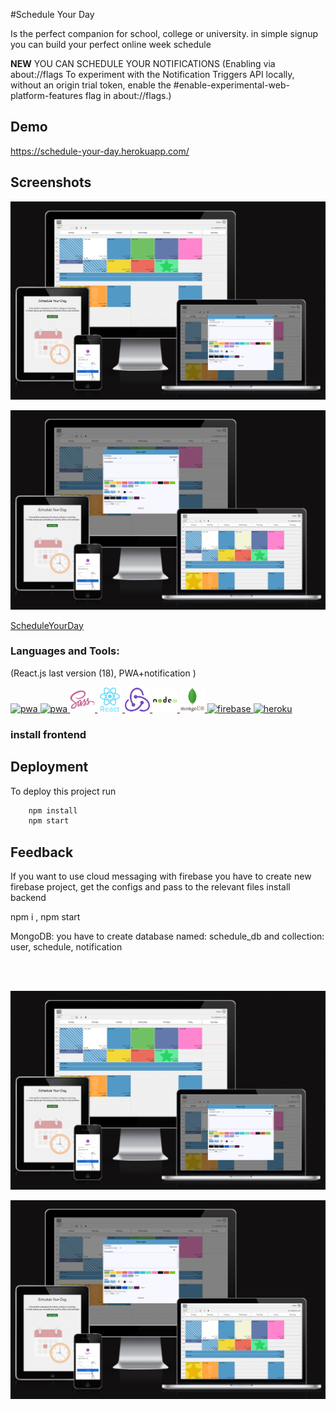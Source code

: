 #Schedule Your Day
   
Is the perfect companion for school, college or university.
in simple signup you can build your perfect online week schedule
   
**NEW** YOU CAN SCHEDULE YOUR NOTIFICATIONS
(Enabling via about://flags To experiment with the Notification Triggers API locally, 
without an origin trial token, enable the #enable-experimental-web-platform-features flag in about://flags.)
  
## Demo
https://schedule-your-day.herokuapp.com/

## Screenshots
   <p align="left"><p/>

   <img src="./src/assets/imgs/app_1.png" alt="" />

   <p align="left"><p/>
   <img src="./src/assets/imgs/app_2.png" alt="" />
   

   <a target="_blank" rel="noreferrer" href="https://schedule-your-day.herokuapp.com/">ScheduleYourDay</a>  

   <h3 align="left">Languages and Tools:</h3>
   <p align="left">(React.js last version (18), PWA+notification )</p>

   <p align="left">
    <a href="" target="_blank" rel="noreferrer"> <img
            src="https://upload.wikimedia.org/wikipedia/commons/thumb/d/d5/Progressive_Web_Apps_Logo.svg/220px-Progressive_Web_Apps_Logo.svg.png" alt="pwa"
            width="80" height="40" />
      </a>
    <a href="" target="_blank" rel="noreferrer"> <img
            src="https://www.seekpng.com/png/small/941-9417062_web-push-notification-delivery-platform-for-web-and.png" alt="pwa"
            width="40" height="40" />
      </a>
   <a href="https://sass-lang.com" target="_blank" rel="noreferrer"> <img
            src="https://raw.githubusercontent.com/devicons/devicon/master/icons/sass/sass-original.svg" alt="sass"
            width="40" height="40" />
      </a>
         <a href="https://reactjs.org/" target="_blank" rel="noreferrer"> <img
            src="https://raw.githubusercontent.com/devicons/devicon/master/icons/react/react-original-wordmark.svg"
            alt="react" width="40" height="40" />
      </a>
       <a href="https://redux.js.org" target="_blank" rel="noreferrer">
         <img src="https://raw.githubusercontent.com/devicons/devicon/master/icons/redux/redux-original.svg" alt="redux"
            width="40" height="40" />
      </a>
      <a href="https://nodejs.org" target="_blank" rel="noreferrer">
         <img src="https://raw.githubusercontent.com/devicons/devicon/master/icons/nodejs/nodejs-original-wordmark.svg"
            alt="nodejs" width="40" height="40" />
      </a>
      <a href="https://www.mongodb.com/" target="_blank" rel="noreferrer"> <img
            src="https://raw.githubusercontent.com/devicons/devicon/master/icons/mongodb/mongodb-original-wordmark.svg"
            alt="mongodb" width="40" height="40" />
      </a>
      <a href="https://firebase.google.com/" target="_blank" rel="noreferrer"> <img
            src="https://www.vectorlogo.zone/logos/firebase/firebase-icon.svg" alt="firebase" width="40" height="40" />
      </a>
           <a href="https://heroku.com" target="_blank" rel="noreferrer"> <img
            src="https://www.vectorlogo.zone/logos/heroku/heroku-icon.svg" alt="heroku" width="40" height="40" />
      </a>
   </p>
      <h3 align="left">install frontend</h3>
      
## Deployment

To deploy this project run

```bash
    npm install
    npm start
```

## Feedback
If you want to use cloud messaging with firebase you have to create new firebase project, get the configs and pass to the relevant files
install backend
    <p > npm i , npm start </p>
    <p > MongoDB: you have to create database named: schedule_db and collection: user, schedule, notification </p>
     <br/>
 <br/>

   <p align="left"><p/>
   <img src="./src/assets/imgs/app_1.png" alt="" />

 <br/>
   <p align="left"><p/>
   <img src="./src/assets/imgs/app_2.png" alt="" />

